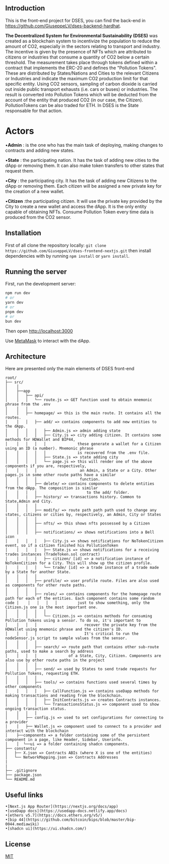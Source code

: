 ## Introduction
This is the front-end project for DSES, you can find the back-end in https://github.com/GiuseppeLV/dses-backend-hardhat.

**The Decentralized System for Environmental Sustainability (DSES)** was created as a blockchain system to incentivize the population to reduce the amount of CO2, especially in the sectors relating to transport and industry. The incentive is given by the presence of NFTs which are attributed to citizens or industries that consume a quantity of CO2 below a certain threshold. The measurement takes place through tokens defined within a contract that implements the ERC-20 and defines the "Pollution Tokens". These are distributed by States/Nations and Cities to the relevant Citizens or Industries and indicate the maximum CO2 production limit for that specific entity.
Using CO2 sensors, sampling of carbon dioxide is carried out inside public transport exhausts (i.e. cars or buses) or industries. The result is converted into Pollution Tokens which will be deducted from the account of the entity that produced CO2 (in our case, the Citizen).
PollutionTokens can be also traded for ETH. In DSES is the State responsable for that action.

# Actors
 •**Admin** : is the one who has the main task of deploying, making changes to contracts and adding new states. 

 •**State** : the participating nation. It has the task of adding new cities to the dApp or removing them. It can also make token transfers to other states that request them.

 •**City** : the participating city. It has the task of adding new Citizens to the dApp or removing them. Each citizen will be assigned a new private key for the creation of a new wallet. 
 
 •**Citizen** :the participating citizen. It will use the private key provided by the City to create a new wallet and access the dApp. It is the only entity capable of obtaining NFTs. Consume Pollution Token every time data is produced from the CO2 sensor.

## Installation
First of all clone the repository locally: ```git clone https://github.com/GiuseppeLV/dses-frontend-nextjs.git``` then install dependencies with by running ```npm install``` or ```yarn install```.

## Running the server

First, run the development server:

```bash
npm run dev
# or
yarn dev
# or
pnpm dev
# or
bun dev
```

Then open [http://localhost:3000](http://localhost:3000)

Use [MetaMask](https://metamask.io/download/) to interact with the dApp.

## Architecture

Here are presented only the main elements of DSES front-end

```plaintext
root/
├── src/
│    │
│    ├──app
│    │   ├── api/
│    │   │   └── route.js => GET function used to obtain mnemonic phrase from the .env
│    │   │      
│    │   ├── homepage/ => this is the main route. It contains all the routes.
│    │   │   ├── add/ => contains components to add new entities to the dApp.
│    │   │   │   ├── Admin.js => admin adding state
│    │   │   │   ├── City.js => city adding citizen. It contains some methods for HDWallet and BIP44,
│    │   │   │   │              these generate a wallet for a Citizen using an ID (a number). Mnemonic phrase
│    │   │   │   │              is recovered from the .env file.                            
│    │   │   │   ├── State.js => state adding city
│    │   │   │   └── page.js => this will render one of the above components if you are, respectively, 
│    │   │   │                   an Admin, a State or a City. Other pages.js in some other route paths have a similar
│    │   │   │                   function.
│    │   │   ├── delete/ => contains components to delete entities from the dApp. The composition is similar
│    │   │   │                      to the add/ folder.
│    │   |   ├── history/ => transactions history. Common to State,Admin and City.
│    │   |   │
│    │   │   ├── modify/ => route path path path used to change any states, citizens or cities by, respectively, an Admin, City or States
│    │   │   │
│    │   │   ├── nfts/ => this shows nfts possessed by a Citizen
│    │   │   │
│    │   │   ├── notifications/ => shows notifications into a Bell icon 
│    │   │   │   ├── City.js => shows notifications for NoTokenCitizen event, so if a citizen finished his PollutionToken
│    │   │   │   ├── State.js => shows notifications for a receiving trades instances (TradeToken.sol contract)
│    │   │   │   ├── citizen/ [id] => a notification instance of NoTokenCitizen for a City. This will show up the citizen profile.
│    │   │   │   └── trade/ [id] => a trade instance of a trade made by a State for another State.
│    │   │   │ 
│    │   │   ├── profile/ => user profile route. Files are also used as components for other route paths.
│    │   │   │ 
│    │   │   ├── roles/ => contains components for the homepage route path for each of the entities. Each component contains some random code │    │   │   │   │         just to show something, only the Citizen.js one is the most important one.
│    │   │   │   │          
│    │   │   │   └── Citizen.js => contains methods for consuming Pollution Tokens using a sensor. To do so, it's important to
│    │   │   │                     recover the private key from the HDWallet using mnemonic phrase and the citizen's ID.     
│    │   │   │                     It's critical to run the nodeSensor.js script to sample values ​​from the sensor.
│    │   │   │   
│    │   │   ├── search/ => route path that contains other sub-route paths, used to make a search by address
│    │   │   │              of a State, City, Citizen. Components are also use by other route paths in the project
│    │   │   │
│    │   │   ├── send/ => used by States to send trade requests for Pollution Tokens, requesting ETH.
│    │   │   │
│    │   │   ├── tools/ => contains functions used several times by other components
│    │   │   │   ├── CallFunction.js => contains useDapp methods for making transactions and reading from the blockchain.
│    │   │   │   ├── InitContracts.js => creates Contracts instances.
│    │   │   │   └── TransactionsStatus.js => component used to show ongoing transaction status.
│    │   │   │
│    │   ├── config.js => used to set configurations for connecting to a provider
│    │   ├── Wallet.js => component used to connect to a provider and interact with the blockchain
│    ├──components => a folder containing some of the persistent component in a page, like Header, Sidebar, Userinfo.
│    │  └──ui => a folder containing shadcn components.
├── constants/
│   ├── X.json => Contracts ABIs (where X is one of the entities)
│   └── NetworkMapping.json => Contracts Addresses
|   
|   
├── .gitignore
├── package.json
└── README.md
```

## Useful links
    •[Next.js App Router](https://nextjs.org/docs/app)
    •[useDapp docs](https://usedapp-docs.netlify.app/docs)
    •[ethers v5.7](https://docs.ethers.org/v5/)
    •[bip 44](https://github.com/bitcoin/bips/blob/master/bip-0044.mediawiki)
    •[shadcn ui](https://ui.shadcn.com/)

## License
[MIT](https://choosealicense.com/licenses/mit/)
